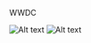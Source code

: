 WWDC

![Alt text](relative/path/to/img1.jpg?raw=true "Title")
![Alt text](relative/path/to/img2.jpg?raw=true "Title")
